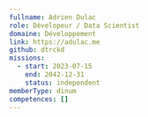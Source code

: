 ```yaml
---
fullname: Adrien Dulac
role: Dévelopeur / Data Scientist
domaine: Développement
link: https://adulac.me
github: dtrckd
missions:
  - start: 2023-07-15
    end: 2042-12-31
    status: independent
memberType: dinum
competences: []
---
```

